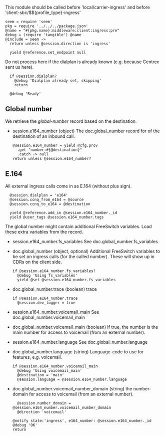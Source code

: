 This module should be called before 'local/carrier-ingress' and before 'client-sbc/$${profile_type}-ingress'

    seem = require 'seem'
    pkg = require '../../../package.json'
    @name = "#{pkg.name}:middleware:client:ingress:pre"
    debug = (require 'tangible') @name
    @include = seem ->
      return unless @session.direction is 'ingress'

      yield @reference.set_endpoint null

Do not process here if the dialplan is already known (e.g. because Centrex sent us here).

      if @session.dialplan?
        @debug 'Dialplan already set, skipping'
        return

      @debug 'Ready'

Global number
-------------

We retrieve the *global-number* record based on the destination.

* session.e164_number (object) The doc.global_number record for of the destination of an inbound call.

      @session.e164_number = yield @cfg.prov
        .get "number:#{@destination}"
        .catch -> null
      return unless @session.e164_number?

E.164
-----

All external ingress calls come in as E.164 (without plus sign).

      @session.dialplan = 'e164'
      @session.ccnq_from_e164 = @source
      @session.ccnq_to_e164 = @destination

      yield @reference.add_in @session.e164_number._id
      yield @user_tags @session.e164_number.tags

The global number might contain additional FreeSwitch variables. Load these extra variables from the record.

* session.e164_number.fs_variables See doc.global_number.fs_variables
* doc.global_number (object, optional) Additional FreeSwitch variables to be set on ingress calls (for the called number). These will show up in CDRs on the client side.

      if @session.e164_number.fs_variables?
        @debug 'Using fs_variables'
        yield @set @session.e164_number.fs_variables

* doc.global_number.trace (boolean) trace

      if @session.e164_number.trace
        @session.dev_logger = true

* session.e164_number.voicemail_main See doc.global_number.voicemail_main
* doc.global_number.voicemail_main (boolean) If true, the number is the main number for access to voicemail (from an external number).
* session.e164_number.language See doc.global_number.language
* doc.global_number.language (string) Language-code to use for features, e.g. voicemail.

      if @session.e164_number.voicemail_main
        @debug 'Using voicemail_main'
        @destination = 'main'
        @session.language = @session.e164_number.language

* doc.global_number.voicemail_number_domain (string) the number-domain for access to voicemail (from an external number).

        @session.number_domain = @session.e164_number.voicemail_number_domain
        @direction 'voicemail'

      @notify state:'ingress', e164_number: @session.e164_number._id
      @debug 'OK'
      return
